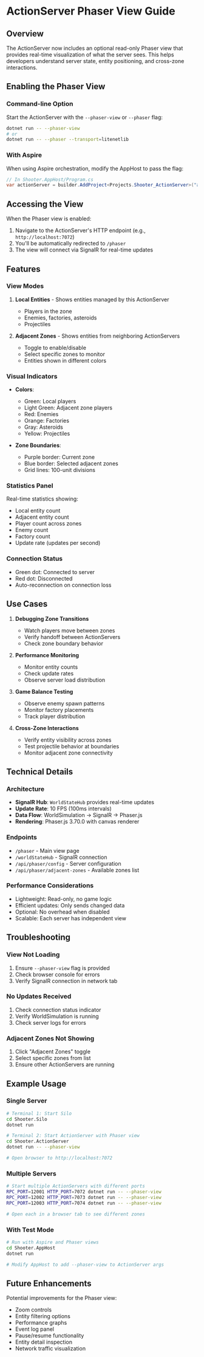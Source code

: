 # ActionServer Phaser View Guide

## Overview

The ActionServer now includes an optional read-only Phaser view that provides real-time visualization of what the server sees. This helps developers understand server state, entity positioning, and cross-zone interactions.

## Enabling the Phaser View

### Command-line Option

Start the ActionServer with the `--phaser-view` or `--phaser` flag:

```bash
dotnet run -- --phaser-view
# or
dotnet run -- --phaser --transport=litenetlib
```

### With Aspire

When using Aspire orchestration, modify the AppHost to pass the flag:

```csharp
// In Shooter.AppHost/Program.cs
var actionServer = builder.AddProject<Projects.Shooter_ActionServer>("actionserver", "--phaser-view");
```

## Accessing the View

When the Phaser view is enabled:
1. Navigate to the ActionServer's HTTP endpoint (e.g., `http://localhost:7072`)
2. You'll be automatically redirected to `/phaser`
3. The view will connect via SignalR for real-time updates

## Features

### View Modes

1. **Local Entities** - Shows entities managed by this ActionServer
   - Players in the zone
   - Enemies, factories, asteroids
   - Projectiles
   
2. **Adjacent Zones** - Shows entities from neighboring ActionServers
   - Toggle to enable/disable
   - Select specific zones to monitor
   - Entities shown in different colors

### Visual Indicators

- **Colors**:
  - Green: Local players
  - Light Green: Adjacent zone players
  - Red: Enemies
  - Orange: Factories
  - Gray: Asteroids
  - Yellow: Projectiles
  
- **Zone Boundaries**:
  - Purple border: Current zone
  - Blue border: Selected adjacent zones
  - Grid lines: 100-unit divisions

### Statistics Panel

Real-time statistics showing:
- Local entity count
- Adjacent entity count
- Player count across zones
- Enemy count
- Factory count
- Update rate (updates per second)

### Connection Status

- Green dot: Connected to server
- Red dot: Disconnected
- Auto-reconnection on connection loss

## Use Cases

1. **Debugging Zone Transitions**
   - Watch players move between zones
   - Verify handoff between ActionServers
   - Check zone boundary behavior

2. **Performance Monitoring**
   - Monitor entity counts
   - Check update rates
   - Observe server load distribution

3. **Game Balance Testing**
   - Observe enemy spawn patterns
   - Monitor factory placements
   - Track player distribution

4. **Cross-Zone Interactions**
   - Verify entity visibility across zones
   - Test projectile behavior at boundaries
   - Monitor adjacent zone connectivity

## Technical Details

### Architecture

- **SignalR Hub**: `WorldStateHub` provides real-time updates
- **Update Rate**: 10 FPS (100ms intervals)
- **Data Flow**: WorldSimulation → SignalR → Phaser.js
- **Rendering**: Phaser.js 3.70.0 with canvas renderer

### Endpoints

- `/phaser` - Main view page
- `/worldStateHub` - SignalR connection
- `/api/phaser/config` - Server configuration
- `/api/phaser/adjacent-zones` - Available zones list

### Performance Considerations

- Lightweight: Read-only, no game logic
- Efficient updates: Only sends changed data
- Optional: No overhead when disabled
- Scalable: Each server has independent view

## Troubleshooting

### View Not Loading

1. Ensure `--phaser-view` flag is provided
2. Check browser console for errors
3. Verify SignalR connection in network tab

### No Updates Received

1. Check connection status indicator
2. Verify WorldSimulation is running
3. Check server logs for errors

### Adjacent Zones Not Showing

1. Click "Adjacent Zones" toggle
2. Select specific zones from list
3. Ensure other ActionServers are running

## Example Usage

### Single Server

```bash
# Terminal 1: Start Silo
cd Shooter.Silo
dotnet run

# Terminal 2: Start ActionServer with Phaser view
cd Shooter.ActionServer
dotnet run -- --phaser-view

# Open browser to http://localhost:7072
```

### Multiple Servers

```bash
# Start multiple ActionServers with different ports
RPC_PORT=12001 HTTP_PORT=7072 dotnet run -- --phaser-view
RPC_PORT=12002 HTTP_PORT=7073 dotnet run -- --phaser-view
RPC_PORT=12003 HTTP_PORT=7074 dotnet run -- --phaser-view

# Open each in a browser tab to see different zones
```

### With Test Mode

```bash
# Run with Aspire and Phaser views
cd Shooter.AppHost
dotnet run

# Modify AppHost to add --phaser-view to ActionServer args
```

## Future Enhancements

Potential improvements for the Phaser view:
- Zoom controls
- Entity filtering options
- Performance graphs
- Event log panel
- Pause/resume functionality
- Entity detail inspection
- Network traffic visualization